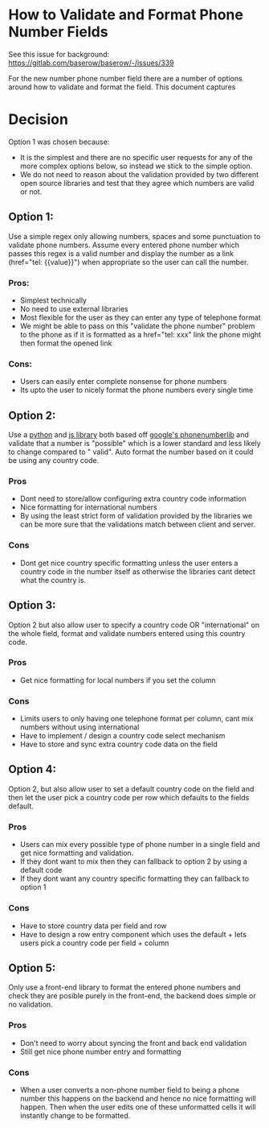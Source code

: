# How to Validate and Format Phone Number Fields 

See this issue for background: https://gitlab.com/baserow/baserow/-/issues/339

For the new number phone number field there are a number of options around how to
validate and format the field. This document captures

# Decision

Option 1 was chosen because:

-   It is the simplest and there are no specific user requests for any of the more complex
    options below, so instead we stick to the simple option.
-   We do not need to reason about the validation provided by two different open source
    libraries and test that they agree which numbers are valid or not.

## Option 1:

Use a simple regex only allowing numbers, spaces and some punctuation to validate phone
numbers. Assume every entered phone number which passes this regex is a valid number and
display the number as a link (href="tel: {{value}}")
when appropriate so the user can call the number.

### Pros:

-   Simplest technically
-   No need to use external libraries
-   Most flexible for the user as they can enter any type of telephone format
-   We might be able to pass on this "validate the phone number" problem to the phone as
    if it is formatted as a href="tel: xxx" link the phone might then format the opened
    link

### Cons:

-   Users can easily enter complete nonsense for phone numbers
-   Its upto the user to nicely format the phone numbers every single time

## Option 2:

Use a [python](https://github.com/daviddrysdale/python-phonenumbers)
and [js library](https://github.com/catamphetamine/libphonenumber-js) both based
off [google's phonenumberlib](https://github.com/google/libphonenumber) and validate
that a number is "possible" which is a lower standard and less likely to change compared
to "
valid". Auto format the number based on it could be using any country code.

### Pros

-   Dont need to store/allow configuring extra country code information
-   Nice formatting for international numbers
-   By using the least strict form of validation provided by the libraries we can be more
    sure that the validations match between client and server.

### Cons

-   Dont get nice country specific formatting unless the user enters a country code in the
    number itself as otherwise the libraries cant detect what the country is.

## Option 3:

Option 2 but also allow user to specify a country code OR "international" on the whole
field, format and validate numbers entered using this country code.

### Pros

-   Get nice formatting for local numbers if you set the column

### Cons

-   Limits users to only having one telephone format per column, cant mix numbers without
    using international
-   Have to implement / design a country code select mechanism
-   Have to store and sync extra country code data on the field

## Option 4:

Option 2, but also allow user to set a default country code on the field and then let
the user pick a country code per row which defaults to the fields default.

### Pros

-   Users can mix every possible type of phone number in a single field and get nice
    formatting and validation.
-   If they dont want to mix then they can fallback to option 2 by using a default code
-   If they dont want any country specific formatting they can fallback to option 1

### Cons

-   Have to store country data per field and row
-   Have to design a row entry component which uses the default + lets users pick a
    country code per field + column

## Option 5:

Only use a front-end library to format the entered phone numbers and check they are
posible purely in the front-end, the backend does simple or no validation.

### Pros

-   Don't need to worry about syncing the front and back end validation
-   Still get nice phone number entry and formatting

### Cons

-   When a user converts a non-phone number field to being a phone number this happens on
    the backend and hence no nice formatting will happen. Then when the user edits one
    of these unformatted cells it will instantly change to be formatted.
